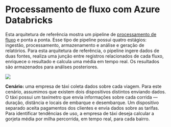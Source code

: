 # Processamento de fluxo com Azure Databricks

Esta arquitetura de referência mostra um pipeline de [processamento de fluxo](/azure/architecture/data-guide/big-data/real-time-processing) e ponta a ponta. Esse tipo de pipeline possui quatro estágios: ingestão, processamento, armazenamento e análise e geração de relatórios.
Para esta arquitetura de referência, o pipeline ingere dados de duas fontes, realiza uma junção entre registros relacionados de cada fluxo, enriquece o resultado e calcula uma média em tempo real. Os resultados são armazenados para análises posteriores.

![](https://github.com/mspnp/architecture-center/blob/master/docs/reference-architectures/data/images/stream-processing-databricks.png)

**Cenário:** uma empresa de táxi coleta dados sobre cada viagem. Para este cenário, assumimos que existem dois dispositivos distintos enviando dados. O táxi possui um taxímetro que envia informações sobre cada corrida — duração, distância e locais de embarque e desembarque. Um dispositivo separado aceita pagamentos dos clientes e envia dados sobre as tarifas.
Para identificar tendências de uso, a empresa de táxi deseja calcular a gorjeta média por milha percorrida, em tempo real, para cada bairro.
